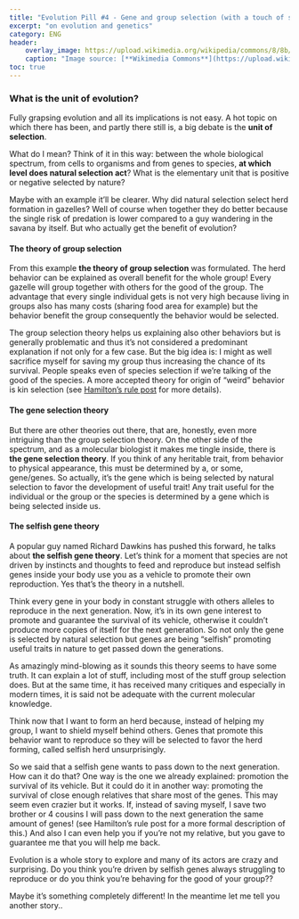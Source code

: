 ```yaml
---
title: "Evolution Pill #4 - Gene and group selection (with a touch of selfish gene)"
excerpt: "on evolution and genetics"
category: ENG
header:
    overlay_image: https://upload.wikimedia.org/wikipedia/commons/8/8b/%C3%81cido_desoxirribonucleico_%28DNA%29.png
    caption: "Image source: [**Wikimedia Commons**](https://upload.wikimedia.org/wikipedia/commons/8/8b/%C3%81cido_desoxirribonucleico_%28DNA%29.png)"
toc: true
---
```

### What is the unit of evolution?
Fully grapsing evolution and all its implications is not easy. A hot topic on which there has been, and partly there still is, a big debate is the **unit of selection**.

What do I mean? Think of it in this way: between the whole biological spectrum, from cells to organisms and from genes to species, **at which level does natural selection act**? What is the elementary unit that is positive or negative selected by nature?

Maybe with an example it’ll be clearer. Why did natural selection select herd formation in gazelles? Well of course when together they do better because the single risk of predation is lower compared to a guy wandering in the savana by itself. But who actually get the benefit of evolution?

#### The theory of group selection
From this example **the theory of group selection** was formulated. The herd behavior can be explained as overall benefit for the whole group! Every gazelle will group together with others for the good of the group. The advantage that every single individual gets is not very high because living in groups also has many costs (sharing food area for example) but the behavior benefit the group consequently the behavior would be selected.

The group selection theory helps us explaining also other behaviors but is generally problematic and thus it’s not considered a predominant explanation if not only for a few case. But the big idea is: I might as well sacrifice myself for saving my group thus increasing the chance of its survival. People speaks even of species selection if we’re talking of the good of the species. A more accepted theory for origin of “weird” behavior is kin selection (see [Hamilton’s rule post](https://marcodallavecchia.github.io/biologistsadventure/evolution-pills/ep001-hamilton-rule-inclusive-fitness/) for more details).

#### The gene selection theory
But there are other theories out there, that are, honestly, even more intriguing than the group selection theory. On the other side of the spectrum, and as a molecular biologist it makes me tingle inside, there is **the gene selection theory**. If you think of any heritable trait, from behavior to physical appearance, this must be determined by a, or some, gene/genes. So actually, it’s the gene which is being selected by natural selection to favor the development of useful trait! Any trait useful for the individual or the group or the species is determined by a gene which is being selected inside us.

#### The selfish gene theory
A popular guy named Richard Dawkins has pushed this forward, he talks about **the selfish gene theory**. Let’s think for a moment that species are not driven by instincts and thoughts to feed and reproduce but instead selfish genes inside your body use you as a vehicle to promote their own reproduction. Yes that’s the theory in a nutshell.

Think every gene in your body in constant struggle with others alleles to reproduce in the next generation. Now, it’s in its own gene interest to promote and guarantee the survival of its vehicle, otherwise it couldn’t produce more copies of itself for the next generation. So not only the gene is selected by natural selection but genes are being “selfish” promoting useful traits in nature to get passed down the generations.

As amazingly mind-blowing as it sounds this theory seems to have some truth. It can explain a lot of stuff, including most of the stuff group selection does. But at the same time, it has received many critiques and especially in modern times, it is said not be adequate with the current molecular knowledge.

Think now that I want to form an herd because, instead of helping my group, I want to shield myself behind others. Genes that promote this behavior want to reproduce so they will be selected to favor the herd forming, called selfish herd unsurprisingly.

So we said that a selfish gene wants to pass down to the next generation. How can it do that? One way is the one we already explained: promotion the survival of its vehicle. But it could do it in another way: promoting the survival of close enough relatives that share most of the genes. This may seem even crazier but it works. If, instead of saving myself, I save two brother or 4 cousins I will pass down to the next generation the same amount of genes! (see Hamilton’s rule post for a more formal description of this.) And also I can even help you if you’re not my relative, but you gave to guarantee me that you will help me back.

Evolution is a whole story to explore and many of its actors are crazy and surprising. Do you think you’re driven by selfish genes always struggling to reproduce or do you think you’re behaving for the good of your group??

Maybe it’s something completely different! In the meantime let me tell you another story..